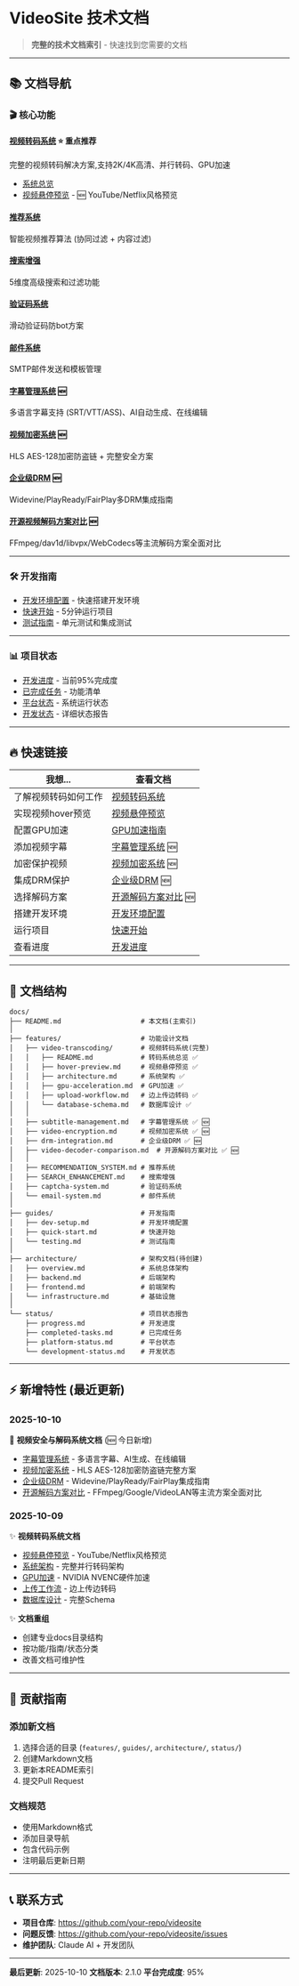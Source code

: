 # VideoSite 技术文档

> **完整的技术文档索引** - 快速找到您需要的文档

---

## 📚 文档导航

### 🎬 核心功能

#### [视频转码系统](./features/video-transcoding/) ⭐ 重点推荐
完整的视频转码解决方案,支持2K/4K高清、并行转码、GPU加速
- [系统总览](./features/video-transcoding/README.md)
- [视频悬停预览](./features/video-transcoding/hover-preview.md) - 🆕 YouTube/Netflix风格预览

#### [推荐系统](./features/RECOMMENDATION_SYSTEM.md)
智能视频推荐算法 (协同过滤 + 内容过滤)

#### [搜索增强](./features/SEARCH_ENHANCEMENT.md)
5维度高级搜索和过滤功能

#### [验证码系统](./features/captcha-system.md)
滑动验证码防bot方案

#### [邮件系统](./features/email-system.md)
SMTP邮件发送和模板管理

#### [字幕管理系统](./features/subtitle-management.md) 🆕
多语言字幕支持 (SRT/VTT/ASS)、AI自动生成、在线编辑

#### [视频加密系统](./features/video-encryption.md) 🆕
HLS AES-128加密防盗链 + 完整安全方案

#### [企业级DRM](./features/drm-integration.md) 🆕
Widevine/PlayReady/FairPlay多DRM集成指南

#### [开源视频解码方案对比](./features/video-decoder-comparison.md) 🆕
FFmpeg/dav1d/libvpx/WebCodecs等主流解码方案全面对比

---

### 🛠️ 开发指南

- [开发环境配置](./guides/dev-setup.md) - 快速搭建开发环境
- [快速开始](./guides/quick-start.md) - 5分钟运行项目
- [测试指南](./guides/testing.md) - 单元测试和集成测试

---

### 📊 项目状态

- [开发进度](./status/progress.md) - 当前95%完成度
- [已完成任务](./status/completed-tasks.md) - 功能清单
- [平台状态](./status/platform-status.md) - 系统运行状态
- [开发状态](./status/development-status.md) - 详细状态报告

---

## 🔥 快速链接

| 我想... | 查看文档 |
|---------|----------|
| 了解视频转码如何工作 | [视频转码系统](./features/video-transcoding/) |
| 实现视频hover预览 | [视频悬停预览](./features/video-transcoding/hover-preview.md) |
| 配置GPU加速 | [GPU加速指南](./features/video-transcoding/gpu-acceleration.md) |
| 添加视频字幕 | [字幕管理系统](./features/subtitle-management.md) 🆕 |
| 加密保护视频 | [视频加密系统](./features/video-encryption.md) 🆕 |
| 集成DRM保护 | [企业级DRM](./features/drm-integration.md) 🆕 |
| 选择解码方案 | [开源解码方案对比](./features/video-decoder-comparison.md) 🆕 |
| 搭建开发环境 | [开发环境配置](./guides/dev-setup.md) |
| 运行项目 | [快速开始](./guides/quick-start.md) |
| 查看进度 | [开发进度](./status/progress.md) |

---

## 📖 文档结构

```
docs/
├── README.md                    # 本文档(主索引)
│
├── features/                    # 功能设计文档
│   ├── video-transcoding/       # 视频转码系统(完整)
│   │   ├── README.md            # 转码系统总览 ✅
│   │   ├── hover-preview.md     # 视频悬停预览 ✅
│   │   ├── architecture.md      # 系统架构 ✅
│   │   ├── gpu-acceleration.md  # GPU加速 ✅
│   │   ├── upload-workflow.md   # 边上传边转码 ✅
│   │   └── database-schema.md   # 数据库设计 ✅
│   │
│   ├── subtitle-management.md   # 字幕管理系统 ✅ 🆕
│   ├── video-encryption.md      # 视频加密系统 ✅ 🆕
│   ├── drm-integration.md       # 企业级DRM ✅ 🆕
│   ├── video-decoder-comparison.md  # 开源解码方案对比 ✅ 🆕
│   │
│   ├── RECOMMENDATION_SYSTEM.md # 推荐系统
│   ├── SEARCH_ENHANCEMENT.md    # 搜索增强
│   ├── captcha-system.md        # 验证码系统
│   └── email-system.md          # 邮件系统
│
├── guides/                      # 开发指南
│   ├── dev-setup.md             # 开发环境配置
│   ├── quick-start.md           # 快速开始
│   └── testing.md               # 测试指南
│
├── architecture/                # 架构文档(待创建)
│   ├── overview.md              # 系统总体架构
│   ├── backend.md               # 后端架构
│   ├── frontend.md              # 前端架构
│   └── infrastructure.md        # 基础设施
│
└── status/                      # 项目状态报告
    ├── progress.md              # 开发进度
    ├── completed-tasks.md       # 已完成任务
    ├── platform-status.md       # 平台状态
    └── development-status.md    # 开发状态
```

---

## ⚡ 新增特性 (最近更新)

### 2025-10-10

🔐 **视频安全与解码系统文档** (🆕 今日新增)
- [字幕管理系统](./features/subtitle-management.md) - 多语言字幕、AI生成、在线编辑
- [视频加密系统](./features/video-encryption.md) - HLS AES-128加密防盗链完整方案
- [企业级DRM](./features/drm-integration.md) - Widevine/PlayReady/FairPlay集成指南
- [开源解码方案对比](./features/video-decoder-comparison.md) - FFmpeg/Google/VideoLAN等主流方案全面对比

### 2025-10-09

✨ **视频转码系统文档**
- [视频悬停预览](./features/video-transcoding/hover-preview.md) - YouTube/Netflix风格预览
- [系统架构](./features/video-transcoding/architecture.md) - 完整并行转码架构
- [GPU加速](./features/video-transcoding/gpu-acceleration.md) - NVIDIA NVENC硬件加速
- [上传工作流](./features/video-transcoding/upload-workflow.md) - 边上传边转码
- [数据库设计](./features/video-transcoding/database-schema.md) - 完整Schema

✨ **文档重组**
- 创建专业docs目录结构
- 按功能/指南/状态分类
- 改善文档可维护性

---

## 🤝 贡献指南

### 添加新文档

1. 选择合适的目录 (`features/`, `guides/`, `architecture/`, `status/`)
2. 创建Markdown文档
3. 更新本README索引
4. 提交Pull Request

### 文档规范

- 使用Markdown格式
- 添加目录导航
- 包含代码示例
- 注明最后更新日期

---

## 📞 联系方式

- **项目仓库**: https://github.com/your-repo/videosite
- **问题反馈**: https://github.com/your-repo/videosite/issues
- **维护团队**: Claude AI + 开发团队

---

**最后更新**: 2025-10-10
**文档版本**: 2.1.0
**平台完成度**: 95%
